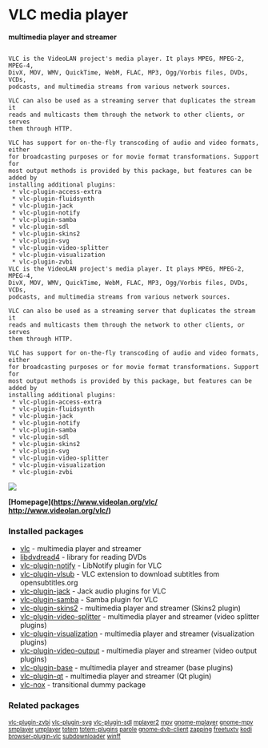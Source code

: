 # VLC media player

__multimedia player and streamer__

```

VLC is the VideoLAN project's media player. It plays MPEG, MPEG-2, MPEG-4,
DivX, MOV, WMV, QuickTime, WebM, FLAC, MP3, Ogg/Vorbis files, DVDs, VCDs,
podcasts, and multimedia streams from various network sources.

VLC can also be used as a streaming server that duplicates the stream it
reads and multicasts them through the network to other clients, or serves
them through HTTP.

VLC has support for on-the-fly transcoding of audio and video formats, either
for broadcasting purposes or for movie format transformations. Support for
most output methods is provided by this package, but features can be added by
installing additional plugins:
 * vlc-plugin-access-extra
 * vlc-plugin-fluidsynth
 * vlc-plugin-jack
 * vlc-plugin-notify
 * vlc-plugin-samba
 * vlc-plugin-sdl
 * vlc-plugin-skins2
 * vlc-plugin-svg
 * vlc-plugin-video-splitter
 * vlc-plugin-visualization
 * vlc-plugin-zvbi
VLC is the VideoLAN project's media player. It plays MPEG, MPEG-2, MPEG-4,
DivX, MOV, WMV, QuickTime, WebM, FLAC, MP3, Ogg/Vorbis files, DVDs, VCDs,
podcasts, and multimedia streams from various network sources.

VLC can also be used as a streaming server that duplicates the stream it
reads and multicasts them through the network to other clients, or serves
them through HTTP.

VLC has support for on-the-fly transcoding of audio and video formats, either
for broadcasting purposes or for movie format transformations. Support for
most output methods is provided by this package, but features can be added by
installing additional plugins:
 * vlc-plugin-access-extra
 * vlc-plugin-fluidsynth
 * vlc-plugin-jack
 * vlc-plugin-notify
 * vlc-plugin-samba
 * vlc-plugin-sdl
 * vlc-plugin-skins2
 * vlc-plugin-svg
 * vlc-plugin-video-splitter
 * vlc-plugin-visualization
 * vlc-plugin-zvbi

```

[![](https://screenshots.debian.net/thumbnail/vlc/)](https://screenshots.debian.net/screenshot/vlc/)


 **[Homepage](https://www.videolan.org/vlc/
http://www.videolan.org/vlc/)**

### Installed packages

* [vlc](https://packages.debian.org/stretch/vlc) - multimedia player and streamer
* [libdvdread4](https://packages.debian.org/stretch/libdvdread4) - library for reading DVDs
* [vlc-plugin-notify](https://packages.debian.org/stretch/vlc-plugin-notify) - LibNotify plugin for VLC
* [vlc-plugin-vlsub](https://packages.debian.org/stretch/vlc-plugin-vlsub) - VLC extension to download subtitles from opensubtitles.org
* [vlc-plugin-jack](https://packages.debian.org/stretch/vlc-plugin-jack) - Jack audio plugins for VLC
* [vlc-plugin-samba](https://packages.debian.org/stretch/vlc-plugin-samba) - Samba plugin for VLC
* [vlc-plugin-skins2](https://packages.debian.org/stretch/vlc-plugin-skins2) - multimedia player and streamer (Skins2 plugin)
* [vlc-plugin-video-splitter](https://packages.debian.org/stretch/vlc-plugin-video-splitter) - multimedia player and streamer (video splitter plugins)
* [vlc-plugin-visualization](https://packages.debian.org/stretch/vlc-plugin-visualization) - multimedia player and streamer (visualization plugins)
* [vlc-plugin-video-output](https://packages.debian.org/stretch/vlc-plugin-video-output) - multimedia player and streamer (video output plugins)
* [vlc-plugin-base](https://packages.debian.org/stretch/vlc-plugin-base) - multimedia player and streamer (base plugins)
* [vlc-plugin-qt](https://packages.debian.org/stretch/vlc-plugin-qt) - multimedia player and streamer (Qt plugin)
* [vlc-nox](https://packages.debian.org/stretch/vlc-nox) - transitional dummy package

### Related packages

<sub> [vlc-plugin-zvbi](https://packages.debian.org/stretch/vlc-plugin-zvbi) [vlc-plugin-svg](https://packages.debian.org/stretch/vlc-plugin-svg) [vlc-plugin-sdl](https://packages.debian.org/stretch/vlc-plugin-sdl) [mplayer2](https://packages.debian.org/stretch/mplayer2) [mpv](https://packages.debian.org/stretch/mpv) [gnome-mplayer](https://packages.debian.org/stretch/gnome-mplayer) [gnome-mpv](https://packages.debian.org/stretch/gnome-mpv) [smplayer](https://packages.debian.org/stretch/smplayer) [umplayer](https://packages.debian.org/stretch/umplayer) [totem](https://packages.debian.org/stretch/totem) [totem-plugins](https://packages.debian.org/stretch/totem-plugins) [parole](https://packages.debian.org/stretch/parole) [gnome-dvb-client](https://packages.debian.org/stretch/gnome-dvb-client) [zapping](https://packages.debian.org/stretch/zapping) [freetuxtv](https://packages.debian.org/stretch/freetuxtv) [kodi](https://packages.debian.org/stretch/kodi) [browser-plugin-vlc](https://packages.debian.org/stretch/browser-plugin-vlc) [subdownloader](https://packages.debian.org/stretch/subdownloader) [winff](https://packages.debian.org/stretch/winff)  </sub>
